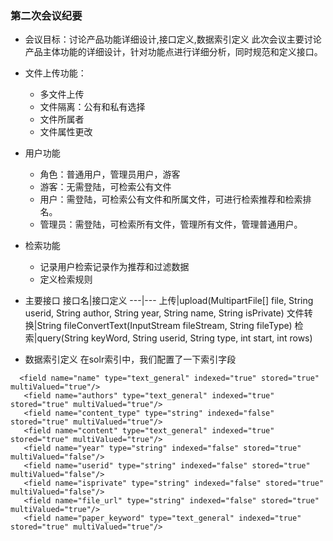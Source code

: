 ### 第二次会议纪要
- 会议目标：讨论产品功能详细设计,接口定义,数据索引定义
此次会议主要讨论产品主体功能的详细设计，针对功能点进行详细分析，同时规范和定义接口。

- 文件上传功能：
  - 多文件上传
  - 文件隔离：公有和私有选择
  - 文件所属者
  - 文件属性更改
- 用户功能
  - 角色：普通用户，管理员用户，游客
  - 游客：无需登陆，可检索公有文件
  - 用户：需登陆，可检索公有文件和所属文件，可进行检索推荐和检索排名。
  - 管理员：需登陆，可检索所有文件，管理所有文件，管理普通用户。
- 检索功能
  - 记录用户检索记录作为推荐和过滤数据
  - 定义检索规则

- 主要接口
接口名|接口定义
---|---
上传|upload(MultipartFile[] file, String userid, String author, String year, String name, String isPrivate)
文件转换|String fileConvertText(InputStream fileStream, String fileType)
检索|query(String keyWord, String userid, String type, int start, int rows)

- 数据索引定义
在solr索引中，我们配置了一下索引字段
```
  <field name="name" type="text_general" indexed="true" stored="true" multiValued="true"/>
   <field name="authors" type="text_general" indexed="true" stored="true" multiValued="true"/>
   <field name="content_type" type="string" indexed="false" stored="true" multiValued="true"/>
   <field name="content" type="text_general" indexed="true" stored="true" multiValued="true"/>
   <field name="year" type="string" indexed="false" stored="true" multiValued="false"/>
   <field name="userid" type="string" indexed="false" stored="true" multiValued="false"/>
   <field name="isprivate" type="string" indexed="false" stored="true" multiValued="false"/>
   <field name="file_url" type="string" indexed="false" stored="true" multiValued="true"/>
   <field name="paper_keyword" type="text_general" indexed="true" stored="true" multiValued="true"/>
```
